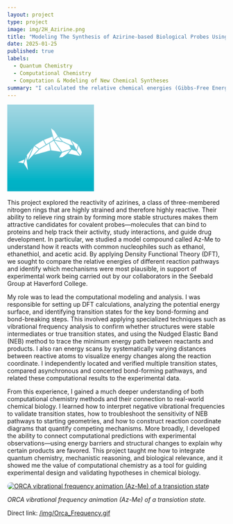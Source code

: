 ```yaml
---
layout: project
type: project
image: img/2H_Azirine.png 
title: "Modeling The Synthesis of Azirine-based Biological Probes Using Density Functional Theory"
date: 2025-01-25
published: true
labels:
  - Quantum Chemistry
  - Computational Chemistry
  - Computation & Modeling of New Chemical Syntheses
summary: "I calculated the relative chemical energies (Gibbs-Free Energy, Enthalpy, Electronic) of multiple new synthetic pathways that create biological probes from 2H-Azirine Reactant to better support experimental resuls obtained by the Seebald Lab."
---
```


<div class="text-center p-4">
  <img width="200px" src="../img/Orca.png" class="img-thumbnail" >
</div>

This project explored the reactivity of azirines, a class of three-membered nitrogen rings that are highly strained and therefore highly reactive. Their ability to relieve ring strain by forming more stable structures makes them attractive candidates for covalent probes—molecules that can bind to proteins and help track their activity, study interactions, and guide drug development. In particular, we studied a model compound called Az-Me to understand how it reacts with common nucleophiles such as ethanol, ethanethiol, and acetic acid. By applying Density Functional Theory (DFT), we sought to compare the relative energies of different reaction pathways and identify which mechanisms were most plausible, in support of experimental work being carried out by our collaborators in the Seebald Group at Haverford College.

My role was to lead the computational modeling and analysis. I was responsible for setting up DFT calculations, analyzing the potential energy surface, and identifying transition states for the key bond-forming and bond-breaking steps. This involved applying specialized techniques such as vibrational frequency analysis to confirm whether structures were stable intermediates or true transition states, and using the Nudged Elastic Band (NEB) method to trace the minimum energy path between reactants and products. I also ran energy scans by systematically varying distances between reactive atoms to visualize energy changes along the reaction coordinate. I independently located and verified multiple transition states, compared asynchronous and concerted bond-forming pathways, and related these computational results to the experimental data.

From this experience, I gained a much deeper understanding of both computational chemistry methods and their connection to real-world chemical biology. I learned how to interpret negative vibrational frequencies to validate transition states, how to troubleshoot the sensitivity of NEB pathways to starting geometries, and how to construct reaction coordinate diagrams that quantify competing mechanisms. More broadly, I developed the ability to connect computational predictions with experimental observations—using energy barriers and structural changes to explain why certain products are favored. This project taught me how to integrate quantum chemistry, mechanistic reasoning, and biological relevance, and it showed me the value of computational chemistry as a tool for guiding experimental design and validating hypotheses in chemical biology.

<!-- Bottom GIF (click to open full size) -->
<div class="text-center my-5">
  <a href="/img/Orca_Frequency.gif" target="_blank" rel="noopener">
    <img src="/img/Orca_Frequency.gif"
         alt="ORCA vibrational frequency animation (Az-Me) of a transiotion state"
         style="max-width: 100%; width: 720px; height: auto; border-radius: 12px;">
  </a>
  <p class="mt-2"><em>ORCA vibrational frequency animation (Az-Me) of a transiotion state.</em></p>
  <p class="small">Direct link: <a href="/img/Orca_Frequency.gif">/img/Orca_Frequency.gif</a></p>
</div>


